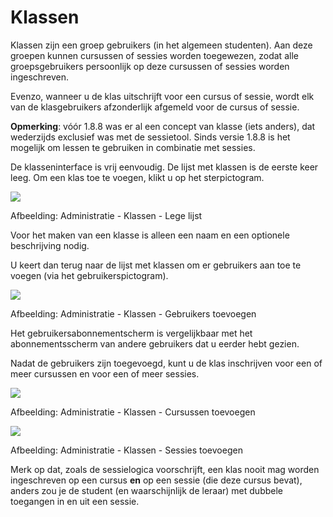 # Klassen

Klassen zijn een groep gebruikers (in het algemeen studenten). Aan deze groepen kunnen cursussen of sessies worden toegewezen, zodat alle groepsgebruikers persoonlijk op deze cursussen of sessies worden ingeschreven.

Evenzo, wanneer u de klas uitschrijft voor een cursus of sessie, wordt elk van de klasgebruikers afzonderlijk afgemeld voor de cursus of sessie.

**Opmerking**: vóór 1.8.8 was er al een concept van klasse (iets anders), dat wederzijds exclusief was met de sessietool. Sinds versie 1.8.8 is het mogelijk om lessen te gebruiken in combinatie met sessies.

De klasseninterface is vrij eenvoudig. De lijst met klassen is de eerste keer leeg. Om een klas toe te voegen, klikt u op het sterpictogram.

![](../../.gitbook/assets/graficos93.png)
 
 
Afbeelding: Administratie - Klassen - Lege lijst

Voor het maken van een klasse is alleen een naam en een optionele beschrijving nodig.

U keert dan terug naar de lijst met klassen om er gebruikers aan toe te voegen (via het gebruikerspictogram).

![](../../.gitbook/assets/graficos94.png)
 
 
Afbeelding: Administratie - Klassen - Gebruikers toevoegen

Het gebruikersabonnementscherm is vergelijkbaar met het abonnementsscherm van andere gebruikers dat u eerder hebt gezien.

Nadat de gebruikers zijn toegevoegd, kunt u de klas inschrijven voor een of meer cursussen en voor een of meer sessies.

![](../../.gitbook/assets/graficos95.png)
 
 
Afbeelding: Administratie - Klassen - Cursussen toevoegen

![](../../.gitbook/assets/graficos96.png)
 
 
Afbeelding: Administratie - Klassen - Sessies toevoegen

Merk op dat, zoals de sessielogica voorschrijft, een klas nooit mag worden ingeschreven op een cursus **en** op een sessie (die deze cursus bevat), anders zou je de student (en waarschijnlijk de leraar) met dubbele toegangen in en uit een sessie.
